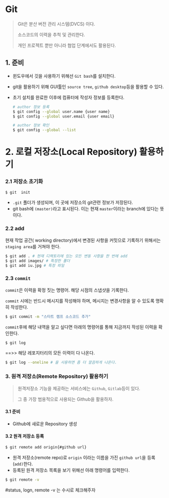 # Git

> Git은 분산 버전 관리 시스템(DVCS) 이다.
>
> 소스코드의 이력을 추척 및 관리한다.
>
> 개인 프로젝트 뿐만 아니라 협업 단계에서도 활용된다.



## 1. 준비

* 윈도우에서 깃을 사용하기 위해선 `Git bash`를 설치한다.

* git을 활용하기 위해 GUI툴인 `source tree`, `github desktop`등을 활용할 수 있다.

* 초기 설치를 완료한 이후에 컴퓨터에 작성자 정보를 등록한다.

  ```bash
  # author 정보 등록
  $ git config --global user.name {user name}
  $ git config --global user.email {user email}
  
  # author 정보 확인
  $ git config --global --list
  ```

  

# 2. 로컬 저장소(Local Repository) 활용하기

### 2.1 저장소 초기화

```bash
$ git  init
```

* `.git` 폴더가 생성되며, 이 곳에 저장소의 git관련 정보가 저장된다.
* git bash에 `(master)`라고 표시된다. 이는 현재 `master`이라는 branch에 있다는 뜻이다.



### 2.2 add

현재 작업 공간( working directory)에서 변경된 사항을 커밋으로 기록하기 위해서는 `staging area`를 거쳐야 한다. 

```bash
$ git add . # 현재 디렉토리에 있는 모든 변동 사항을 한 번에 add
$ git add images/ # 특정한 폴더
$ git add iu.jpg # 특정 파일
```



### 2.3 `commit`

`commit`은 이력을 확정 짓는 명령어. 해당 시점의 스냅샷을 기록한다. 

`commit` 시에는 반드시 메시지를 작성해야 하며, 메시지는 변경사항을 알 수 있도록 명확히 작성한다.

```bash
$ git commit -m "스타트 캠프 소스코드 추가"
```

`commit`후에 해당 내역을 알고 싶다면 아래의 명령어를 통해 지금까지 작성된 이력을 확인한다.

```bash
$ git log
```

==>>  해당 레포지터리의 모든 이력이 다 나온다.



```bash
$ git log --oneline # 을 사용하면 좀 더 깔끔하게 나온다.
```



### 3. 원격 저장소(Remote Repository) 활용하기

> 원격저장소 기능을 제공하는 서비스에는 `Github`, `Gitlab`등이 있다.
>
> 그 중 가장 범용적으로 사용되는 Github을 활용하자.

#### 3.1 준비

* Github에 새로운 Repository 생성

#### 3.2 원격 저장소 등록

```bash
$ git remote add origin{#github url}
```

* 원격 저장소(remote repo)로 `origin` 이라는 이름을 가진 `github url`을 등록(`add)`한다.
* 등록된 원격 저장소 목록을 보기 위해선 아래 명령어를 입력한다.

```bash
$ git remote -v
```

#status, logn, remote -v 는 수시로 체크해주자



